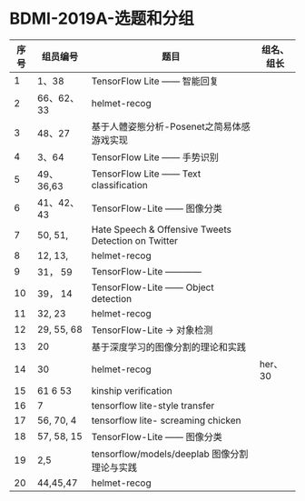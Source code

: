 # BDMI-2019A-选题和分组

| 序号 | 组员编号 | 题目                        |   组名、组长      |
| ---- | -------- | --------------------------- | -------- |
| 1    | 1、38    | TensorFlow Lite —— 智能回复 |         |
| 2    | 66、62、33   | helmet-recog                |         |
| 3    | 48、27   | 基于人體姿態分析-Posenet之简易体感游戏实现   |         |
| 4    | 3、64    | TensorFlow Lite —— 手势识别 |         |
| 5    | 49、36,63 | TensorFlow Lite —— Text classification |         |
| 6    |41、42、43| TensorFlow-Lite —— 图像分类|         |
| 7    |50, 51,   | Hate Speech & Offensive Tweets Detection on Twitter|         |
| 8    |12, 13,   | helmet-recog                |         |
| 9    |31， 59   | TensorFlow-Lite ————        |         |
| 10    |39， 14   | TensorFlow-Lite —— Object detection |         |
| 11    |32, 23   | helmet-recog                |         |
| 12    |29, 55, 68 | TensorFlow-Lite -> 对象检测 |         |
| 13    |20 | 基于深度学习的图像分割的理论和实践 |         |
|14    | 30 | helmet-recog | her、30     |
| 15 | 61 6 53 | kinship verification |         |
|16  |7    |tensorflow lite-style transfer|         |
|17  |56, 70, 4 |tensorflow lite- screaming chicken|         |
|18  |57, 58, 15 |TensorFlow-Lite —— 图像分类|         |
|19  |2,5 | tensorflow/models/deeplab 图像分割理论与实践|    |
|20  |44,45,47 | helmet-recog |    |
